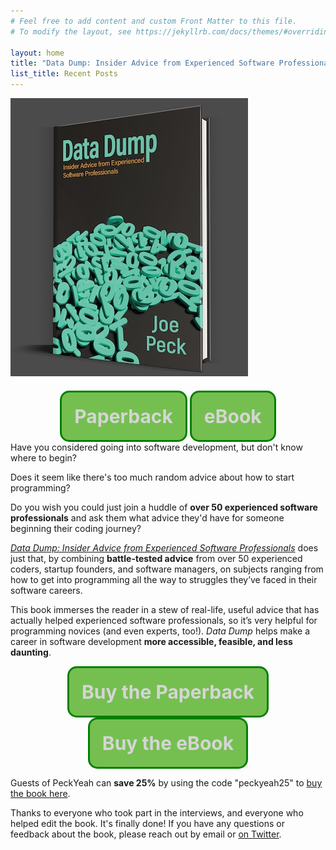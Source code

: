 ```yaml
---
# Feel free to add content and custom Front Matter to this file.
# To modify the layout, see https://jekyllrb.com/docs/themes/#overriding-theme-defaults

layout: home
title: "Data Dump: Insider Advice from Experienced Software Professionals"
list_title: Recent Posts
---
```


<style>
  .data-dump-cover {
    float: left;
    margin: 0 20px 20px 0;
  }

  .get-the-book {
    border: 3px solid green;
    border-radius: 15px;
    font-size: 30px;
    text-decoration: none;
    padding: 20px;
    display: inline-block;
    background-color: #75bf50;
    font-weight: bold;
  }

  .get-the-book:hover {
    text-decoration: none;
    background-color: #569537;
    box-shadow: 0 0 15px green;
  }

  @-webkit-keyframes color_change {
    from { color: #CCC; }
    to { color: white; }
  }
  @-moz-keyframes color_change {
    from { color: #CCC; }
    to { color: white; }
  }
  @-ms-keyframes color_change {
    from { color: #CCC; }
    to { color: white; }
  }
  @-o-keyframes color_change {
    from { color: #CCC; }
    to { color: white; }
  }
  @keyframes color_change {
    from { color: #CCC; }
    to { color: white; }
  }

  .blinky {
    -webkit-animation: color_change 1s infinite alternate;
    -moz-animation: color_change 1s infinite alternate;
    -ms-animation: color_change 1s infinite alternate;
    -o-animation: color_change 1s infinite alternate;
    animation: color_change 1s infinite alternate;
  }

  main {
    font-size: 20px;
  }

  @media only screen and (max-width: 800px) {
    .data-dump-cover {
      text-align: center;
      width: 100%;
    }
  }
</style>

<div class="data-dump-cover">
  <a href="https://peckyeah.gumroad.com/l/datadump/peckyeah25">
    <img src="/assets/images/3d-data-dump-front-cover-close.jpg" alt="Book cover, a marvelous work of art" title="Stunning book cover art"/>
  </a>
</div>

<div style="text-align: center;width: 100%">
  <a href="https://www.amazon.com/Data-Dump-Experienced-Software-Professionals/dp/B09MC4WY5M/" target="_blank" class="get-the-book blinky">
    Paperback
  </a>

  <a href="https://peckyeah.gumroad.com/l/datadump/peckyeah25" target="_blank" class="get-the-book blinky">
    eBook
  </a>
</div>
Have you considered going into software development, but don't know where to begin?

Does it seem like there's too much random advice about how to start programming?

Do you wish you could just join a huddle of **over 50 experienced software professionals** and ask them what advice they'd have for someone beginning their coding journey?

<a href="https://peckyeah.gumroad.com/l/datadump/peckyeah25">_Data Dump: Insider Advice from Experienced Software Professionals_</a> does just that, by combining **battle-tested advice** from over 50 experienced coders, startup founders, and software managers, on subjects ranging from how to get into programming all the way to struggles they’ve faced in their software careers.

This book immerses the reader in a stew of real-life, useful advice that has actually helped experienced software professionals, so it’s very helpful for programming novices (and even experts, too!). _Data Dump_ helps make a career in software development **more accessible, feasible, and less daunting**.

<div style="text-align: center;width: 100%">
  <a href="https://www.amazon.com/Data-Dump-Experienced-Software-Professionals/dp/B09MC4WY5M/" target="_blank" class="get-the-book blinky">
    Buy the Paperback
  </a>

  <a href="https://peckyeah.gumroad.com/l/datadump/peckyeah25" target="_blank" class="get-the-book blinky">
    Buy the eBook
  </a>
</div>

Guests of PeckYeah can **save 25%** by using the code "peckyeah25" to <a href="https://peckyeah.gumroad.com/l/datadump/peckyeah25">buy the book here</a>.

Thanks to everyone who took part in the interviews, and everyone who helped edit the book. It's finally done! If you have any questions or feedback about the book, please reach out by email or <a href="https://twitter.com/fatcatt316">on Twitter</a>.
